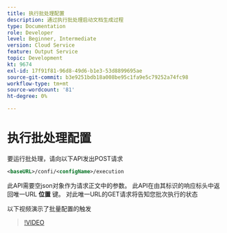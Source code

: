 ```yaml
---
title: 执行批处理配置
description: 通过执行批处理启动文档生成过程
type: Documentation
role: Developer
level: Beginner, Intermediate
version: Cloud Service
feature: Output Service
topic: Development
kt: 9674
exl-id: 17f91f81-96d8-49d6-b1e3-53d8899695ae
source-git-commit: b3e9251bdb18a008be95c1fa9e5c79252a74fc98
workflow-type: tm+mt
source-wordcount: '81'
ht-degree: 0%

---
```


# 执行批处理配置

要运行批处理，请向以下API发出POST请求

```xml
<baseURL>/confi/<configName>/execution
```

此API需要空json对象作为请求正文中的参数。
此API在由其标识的响应标头中返回唯一URL **位置** 键。
对此唯一URL的GET请求将告知您批次执行的状态

以下视频演示了批量配置的触发

>[!VIDEO](https://video.tv.adobe.com/v/340242?quality=12&learn=on)
